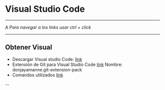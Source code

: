 Visual Studio Code
============
____

_A  Para navegar a los links usar ctrl + click_
___

## Obtener Visual
- Descargar Visual studio Code: [link](https://code.visualstudio.com)
- Extensión de Git para Visual Studio Code [link](https://marketplace.visualstudio.com/items?itemName=donjayamanne.git-extension-pack) Nombre: donjayamanne.git-extension-pack
- Comandos utilizados [link](Comandos.md)

--